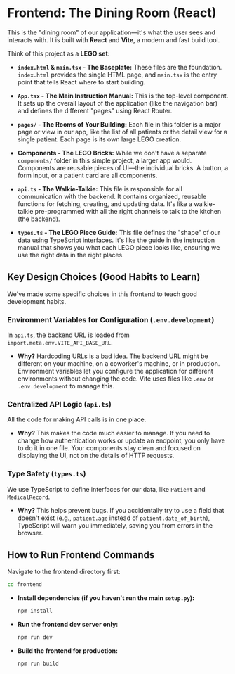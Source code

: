 # Frontend: The Dining Room (React)

This is the "dining room" of our application—it's what the user sees and interacts with. It is built with **React** and **Vite**, a modern and fast build tool.

Think of this project as a **LEGO set**:

- **`index.html` & `main.tsx` - The Baseplate:** These files are the foundation. `index.html` provides the single HTML page, and `main.tsx` is the entry point that tells React where to start building.

- **`App.tsx` - The Main Instruction Manual:** This is the top-level component. It sets up the overall layout of the application (like the navigation bar) and defines the different "pages" using React Router.

- **`pages/` - The Rooms of Your Building:** Each file in this folder is a major page or view in our app, like the list of all patients or the detail view for a single patient. Each page is its own large LEGO creation.

- **Components - The LEGO Bricks:** While we don't have a separate `components/` folder in this simple project, a larger app would. Components are reusable pieces of UI—the individual bricks. A button, a form input, or a patient card are all components.

- **`api.ts` - The Walkie-Talkie:** This file is responsible for all communication with the backend. It contains organized, reusable functions for fetching, creating, and updating data. It's like a walkie-talkie pre-programmed with all the right channels to talk to the kitchen (the backend).

- **`types.ts` - The LEGO Piece Guide:** This file defines the "shape" of our data using TypeScript interfaces. It's like the guide in the instruction manual that shows you what each LEGO piece looks like, ensuring we use the right data in the right places.

## Key Design Choices (Good Habits to Learn)

We've made some specific choices in this frontend to teach good development habits.

### Environment Variables for Configuration (`.env.development`)

In `api.ts`, the backend URL is loaded from `import.meta.env.VITE_API_BASE_URL`.

- **Why?** Hardcoding URLs is a bad idea. The backend URL might be different on your machine, on a coworker's machine, or in production. Environment variables let you configure the application for different environments without changing the code. Vite uses files like `.env` or `.env.development` to manage this.

### Centralized API Logic (`api.ts`)

All the code for making API calls is in one place.

- **Why?** This makes the code much easier to manage. If you need to change how authentication works or update an endpoint, you only have to do it in one file. Your components stay clean and focused on displaying the UI, not on the details of HTTP requests.

### Type Safety (`types.ts`)

We use TypeScript to define interfaces for our data, like `Patient` and `MedicalRecord`.

- **Why?** This helps prevent bugs. If you accidentally try to use a field that doesn't exist (e.g., `patient.age` instead of `patient.date_of_birth`), TypeScript will warn you immediately, saving you from errors in the browser.

## How to Run Frontend Commands

Navigate to the frontend directory first:

```bash
cd frontend
```

- **Install dependencies (if you haven't run the main `setup.py`):**

  ```bash
  npm install
  ```

- **Run the frontend dev server only:**

  ```bash
  npm run dev
  ```

- **Build the frontend for production:**
  ```bash
  npm run build
  ```
